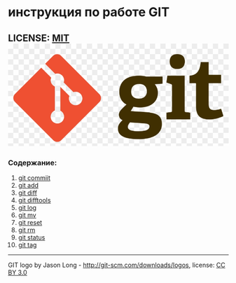 # инструкция по работе GIT

LICENSE: [MIT](./license.md)
![git-logo](./assets/git-logo.png)
---
### Содержание: 
1. [git commiit](./commit.md)
2. [git add](./add.md)
3. [git diff](./diff.md)
4. [git difftools](./difftools.md)
5. [git log](./log.md)
6. [git mv](./mv.md)
7. [git reset](./reset.md)
8. [git rm](./rm.md)
9. [git status](./status.md)
10. [git tag](./tag.md)
---
GIT logo by Jason Long - http://git-scm.com/downloads/logos,
license: [CC BY 3.0](https://creativecommons.org/licenses/by/3.0)
